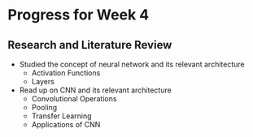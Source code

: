 # Progress for Week 4

## Research and Literature Review
- Studied the concept of neural network and its relevant architecture
  - Activation Functions
  - Layers
- Read up on CNN and its relevant architecture
  - Convolutional Operations
  - Pooling
  - Transfer Learning
  - Applications of CNN
